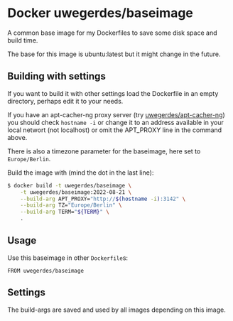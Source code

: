 # Docker uwegerdes/baseimage

A common base image for my Dockerfiles to save some disk space and build time.

The base for this image is ubuntu:latest but it might change in the future.

## Building with settings

If you want to build it with other settings load the Dockerfile in an empty directory, perhaps edit it to your needs.

If you have an apt-cacher-ng proxy server (try [uwegerdes/apt-cacher-ng](https://github.com/UweGerdes/docker-apt-cacher-ng)) you should check `hostname -i` or change it to an address available in your local networt (not localhost) or omit the APT_PROXY line in the command above.

There is also a timezone parameter for the baseimage, here set to `Europe/Berlin`.

Build the image with (mind the dot in the last line):

```bash
$ docker build -t uwegerdes/baseimage \
	-t uwegerdes/baseimage:2022-08-21 \
	--build-arg APT_PROXY="http://$(hostname -i):3142" \
	--build-arg TZ="Europe/Berlin" \
	--build-arg TERM="${TERM}" \
	.
```

## Usage

Use this baseimage in other `Dockerfile`s:

```
FROM uwegerdes/baseimage
```

## Settings

The build-args are saved and used by all images depending on this image.

